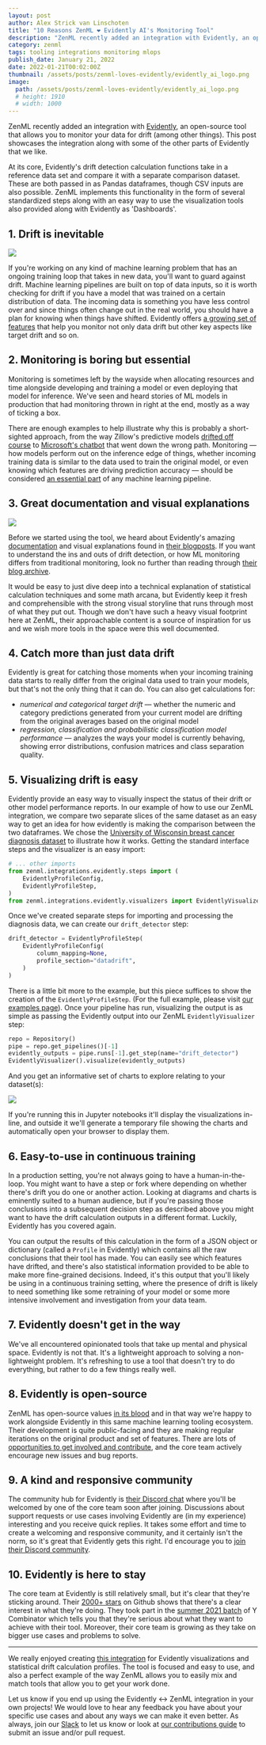 ```yaml
---
layout: post
author: Alex Strick van Linschoten
title: "10 Reasons ZenML ❤️ Evidently AI's Monitoring Tool"
description: "ZenML recently added an integration with Evidently, an open-source tool that allows you to monitor your data for drift (among other things). This post showcases the integration alongside some of the other parts of Evidently that we like."
category: zenml
tags: tooling integrations monitoring mlops
publish_date: January 21, 2022
date: 2022-01-21T00:02:00Z
thumbnail: /assets/posts/zenml-loves-evidently/evidently_ai_logo.png
image:
  path: /assets/posts/zenml-loves-evidently/evidently_ai_logo.png
  # height: 1910
  # width: 1000
---
```


ZenML recently added an integration with [Evidently](https://evidentlyai.com/), an open-source tool that allows you to monitor your data for drift (among other things). This post showcases the integration along with some of the other parts of Evidently that we like.

At its core, Evidently's drift detection calculation functions take in a reference data set and compare it with a separate comparison dataset. These are both passed in as Pandas dataframes, though CSV inputs are also possible. ZenML implements this functionality in the form of several standardized steps along with an easy way to use the visualization tools also provided along with Evidently as 'Dashboards'.

## 1. Drift is inevitable

![](../assets/posts/zenml-loves-evidently/car-drift.gif)

If you're working on any kind of machine learning problem that has an ongoing training loop that takes in new data, you'll want to guard against drift. Machine learning pipelines are built on top of data inputs, so it is worth checking for drift if you have a model that was trained on a certain distribution of data. The incoming data is something you have less control over and since things often change out in the real world, you should have a plan for knowing when things have shifted. Evidently offers [a growing set of features](https://github.com/evidentlyai/evidently) that help you monitor not only data drift but other key aspects like target drift and so on.

## 2. Monitoring is boring but essential

Monitoring is sometimes left by the wayside when allocating resources and time alongside developing and training a model or even deploying that model for inference. We've seen and heard stories of ML models in production that had monitoring thrown in right at the end, mostly as a way of ticking a box.

There are enough examples to help illustrate why this is probably a short-sighted approach, from the way Zillow's predictive models [drifted off course](https://blog.fiddler.ai/2021/12/zillow-offers-a-case-for-model-risk-management/) to [Microsoft's chatbot](https://www.cbsnews.com/news/microsoft-shuts-down-ai-chatbot-after-it-turned-into-racist-nazi/) that went down the wrong path. Monitoring — how models perform out on the inference edge of things, whether incoming training data is similar to the data used to train the original model, or even knowing which features are driving prediction accuracy — should be considered [an essential part](https://blog.zenml.io/12-factors-of-ml-in-production/) of any machine learning pipeline.

## 3. Great documentation and visual explanations

![](../assets/posts/zenml-loves-evidently/evidently-blog.png)

Before we started using the tool, we heard about Evidently's amazing [documentation](https://docs.evidentlyai.com/) and visual explanations found in [their blogposts](https://evidentlyai.com/blog). If you want to understand the ins and outs of drift detection, or how ML monitoring differs from traditional monitoring, look no further than reading through [their blog archive](https://evidentlyai.com/blog).

It would be easy to just dive deep into a technical explanation of statistical calculation techniques and some math arcana, but Evidently keep it fresh and comprehensible with the strong visual storyline that runs through most of what they put out. Though we don't have such a heavy visual footprint here at ZenML, their approachable content is a source of inspiration for us and we wish more tools in the space were this well documented.

## 4. Catch more than just data drift

Evidently is great for catching those moments when your incoming training data starts to really differ from the original data used to train your models, but that's not the only thing that it can do. You can also get calculations for:

- *numerical and categorical target drift* — whether the numeric and category predictions generated from your current model are drifting from the original averages based on the original model
- *regression, classification and probabilistic classification model performance* — analyzes the ways your model is currently behaving, showing error distributions, confusion matrices and class separation quality.

## 5. Visualizing drift is easy

Evidently provide an easy way to visually inspect the status of their drift or other model performance reports. In our example of how to use our ZenML integration, we compare two separate slices of the same dataset as an easy way to get an idea for how evidently is making the comparison between the two dataframes. We chose the [University of Wisconsin breast cancer diagnosis dataset](https://archive.ics.uci.edu/ml/datasets/Breast+Cancer+Wisconsin+(Diagnostic)) to illustrate how it works. Getting the standard interface steps and the visualizer is an easy import:

```python
# ... other imports
from zenml.integrations.evidently.steps import (
    EvidentlyProfileConfig,
    EvidentlyProfileStep,
)
from zenml.integrations.evidently.visualizers import EvidentlyVisualizer
```

Once we've created separate steps for importing and processing the diagnosis data, we can create our `drift_detector` step:

```python
drift_detector = EvidentlyProfileStep(
    EvidentlyProfileConfig(
        column_mapping=None,
        profile_section="datadrift",
    )
)
```

There is a little bit more to the example, but this piece suffices to show the creation of the `EvidentlyProfileStep`. (For the full example, please visit [our examples page](https://github.com/zenml-io/zenml/tree/develop/examples/drift_detection)). Once your pipeline has run, visualizing the output is as simple as passing the Evidently output into our ZenML `EvidentlyVisualizer` step:

```python
repo = Repository()
pipe = repo.get_pipelines()[-1]
evidently_outputs = pipe.runs[-1].get_step(name="drift_detector")
EvidentlyVisualizer().visualize(evidently_outputs)
```

And you get an informative set of charts to explore relating to your dataset(s):

![](../assets/posts/zenml-loves-evidently/drift_visualization.png)

If you're running this in Jupyter notebooks it'll display the visualizations in-line, and outside it we'll generate a temporary file showing the charts and automatically open your browser to display them.

## 6. Easy-to-use in continuous training

In a production setting, you're not always going to have a human-in-the-loop. You might want to have a step or fork where depending on whether there's drift you do one or another action. Looking at diagrams and charts is eminently suited to a human audience, but if you're passing those conclusions into a subsequent decision step as described above you might want to have the drift calculation outputs in a different format. Luckily, Evidently has you covered again.

You can output the results of this calculation in the form of a JSON object or dictionary (called a `Profile` in Evidently) which contains all the raw conclusions that their tool has made. You can easily see which features have drifted, and there's also statistical information provided to be able to make more fine-grained decisions. Indeed, it's this output that you'll likely be using in a continuous training setting, where the presence of drift is likely to need something like some retraining of your model or some more intensive involvement and investigation from your data team.

## 7. Evidently doesn't get in the way

We've all encountered opinionated tools that take up mental and physical space. Evidently is not that. It's a lightweight approach to solving a non-lightweight problem. It's refreshing to use a tool that doesn't try to do everything, but rather to do a few things really well.

## 8. Evidently is open-source

ZenML has open-source values [in its blood](https://blog.zenml.io/open-source/) and in that way we're happy to work alongside Evidently in this same machine learning tooling ecosystem. Their development is quite public-facing and they are making regular iterations on the original product and set of features. There are lots of [opportunities to get involved and contribute](https://github.com/evidentlyai/evidently/issues), and the core team actively encourage new issues and bug reports.

## 9. A kind and responsive community

The community hub for Evidently is [their Discord chat](https://discord.gg/xZjKRaNp8b) where you'll be welcomed by one of the core team soon after joining. Discussions about support requests or use cases involving Evidently are (in my experience) interesting and you receive quick replies. It takes some effort and time to create a welcoming and responsive community, and it certainly isn't the norm, so it's great that Evidently gets this right. I'd encourage you to [join their Discord community](https://discord.gg/xZjKRaNp8b).

## 10. Evidently is here to stay

The core team at Evidently is still relatively small, but it's clear that they're sticking around. Their [2000+ stars](https://github.com/evidentlyai/evidently/stargazers) on Github shows that there's a clear interest in what they're doing. They took part in the [summer 2021 batch](https://www.ycombinator.com/companies/evidently-ai) of Y Combinator which tells you that they're serious about what they want to achieve with their tool. Moreover, their core team is growing as they take on bigger use cases and problems to solve.

* * *

We really enjoyed creating [this integration](https://github.com/zenml-io/zenml/releases/tag/0.5.7) for Evidently visualizations and statistical drift calculation profiles. The tool is focused and easy to use, and also a perfect example of the way ZenML allows you to easily mix and match tools that allow you to get your work done.

Let us know if you end up using the Evidently <-> ZenML integration in your own projects! We would love to hear any feedback you have about your specific use cases and about any ways we can make it even better. As always, join our [Slack](https://zenml.io/slack-invite/) to let us know or look at [our contributions guide](https://github.com/zenml-io/zenml/blob/main/CONTRIBUTING.md) to submit an issue and/or pull request.